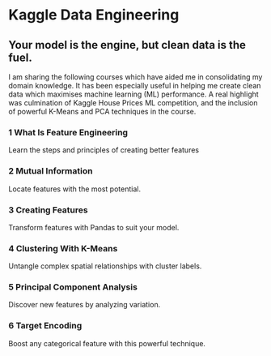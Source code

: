 # Kaggle Data Engineering 

## Your model is the engine, but clean data is the fuel.

I am sharing the following courses which have aided me in consolidating my domain knowledge. It has been especially useful in helping me create clean data which maximises machine learning (ML) performance. A real highlight was culmination of Kaggle House Prices ML competition, and the inclusion of powerful K-Means and PCA techniques in the course.

### 1 What Is Feature Engineering
Learn the steps and principles of creating better features

### 2 Mutual Information
Locate features with the most potential.

### 3 Creating Features
Transform features with Pandas to suit your model.

### 4 Clustering With K-Means
Untangle complex spatial relationships with cluster labels.

### 5 Principal Component Analysis
Discover new features by analyzing variation.

### 6 Target Encoding
Boost any categorical feature with this powerful technique.
